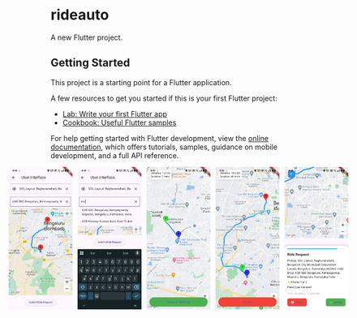 # rideauto

A new Flutter project.

## Getting Started

This project is a starting point for a Flutter application.

A few resources to get you started if this is your first Flutter project:

- [Lab: Write your first Flutter app](https://docs.flutter.dev/get-started/codelab)
- [Cookbook: Useful Flutter samples](https://docs.flutter.dev/cookbook)

For help getting started with Flutter development, view the
[online documentation](https://docs.flutter.dev/), which offers tutorials,
samples, guidance on mobile development, and a full API reference.


<style>
    .image-row {
        display: flex;
        justify-content: center; /* Center the images */
        gap: 10px; /* Space between images */
    }

    .image-row img {
        width: 25%; /* Reduce size to 25% */
        height: auto; /* Maintain aspect ratio */
    }
</style>

<div class="image-row">
    <img src="assets/image1" alt="Description of image">
    <img src="assets/image2" alt="Description of image">
    <img src="assets/image3" alt="Description of image">
    <img src="assets/image4" alt="Description of image">
    <img src="assets/image5" alt="Description of image">
</div>
